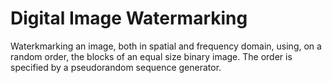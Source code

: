 # Digital Image Watermarking
Waterkmarking an image, both in spatial and frequency domain, using, on a random order, the blocks of an equal size binary image. The order is specified by a pseudorandom sequence generator.
